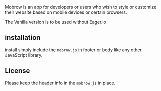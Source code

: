 Mobrow is an app for developers or users who wish to style or customize their website based on mobile devices or certain browsers.

The Vanilla version is to be used without Eager.io

## installation 

install simply include the `mobrow.js` in footer or body like any other JavaScript library.

## License

Please keep the header info in the `mobrow.js` in place. 
